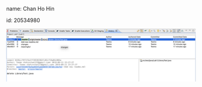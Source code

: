 name: Chan Ho Hin

id: 20534980

![alt text](https://raw.githubusercontent.com/hohinchan123/stunning-rotary-phone/master/lab1.png "lab1")
